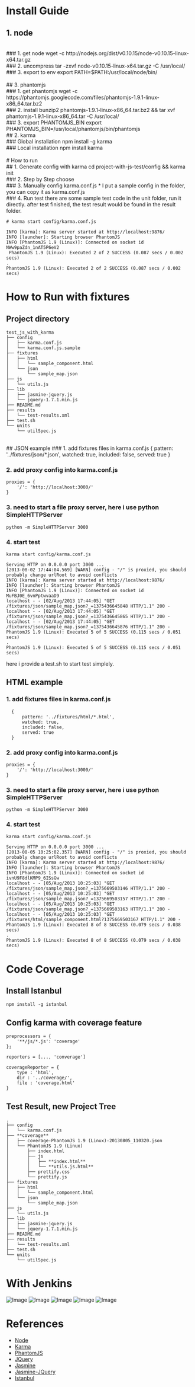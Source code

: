 # Install Guide

## 1. node

</br>
### 1. get node
	wget -c http://nodejs.org/dist/v0.10.15/node-v0.10.15-linux-x64.tar.gz

</br>
### 2. uncompress
	tar -zxvf node-v0.10.15-linux-x64.tar.gz -C /usr/local/

</br>
### 3. export to env
	export PATH=$PATH:/usr/local/node/bin/

</br>
</br>
## 3. phantomjs
</br>
### 1. get phantomjs
	wget -c https://phantomjs.googlecode.com/files/phantomjs-1.9.1-linux-x86_64.tar.bz2
</br>
###	2. install
	bunzip2 phantomjs-1.9.1-linux-x86_64.tar.bz2 && tar xvf phantomjs-1.9.1-linux-x86_64.tar -C /usr/local/
</br>
###	3. export PHANTOMJS_BIN
	export PHANTOMJS_BIN=/usr/local/phantomjs/bin/phantomjs

</br>
## 2. karma
</br>
### Global installation
	npm install -g karma
</br>
### Local installation
	npm install karma

</br>
</br>
# How to run
</br>
##	1. Generate config with karma
	cd project-with-js-test/config && karma init

</br>
###	2. Step by Step choose

</br>
### 3. Manually config karma.conf.js
* I put a sample config in the folder, you can copy it as karma.conf.js

</br>
### 4. Run test
there are some sample test code in the unit folder, run it directly.
after test finished, the test result would be found in the result folder.

	# karma start config/karma.conf.js

	INFO [karma]: Karma server started at http://localhost:9876/
	INFO [launcher]: Starting browser PhantomJS
	INFO [PhantomJS 1.9 (Linux)]: Connected on socket id NWw9paZdn_1nAT5P6eV2
	 PhantomJS 1.9 (Linux): Executed 2 of 2 SUCCESS (0.087 secs / 0.002 secs)
	.
	PhantomJS 1.9 (Linux): Executed 2 of 2 SUCCESS (0.087 secs / 0.002 secs)

# How to Run with fixtures
## Project directory
    test_js_with_karma
    ├── config
    │   ├── karma.conf.js
    │   └── karma.conf.js.sample
    ├── fixtures
    │   ├── html
    │   │   └── sample_component.html
    │   └── json
    │       └── sample_map.json
    ├── js
    │   └── utils.js
    ├── lib
    │   ├── jasmine-jquery.js
    │   └── jquery-1.7.1.min.js
    ├── README.md
    ├── results
    │   └── test-results.xml
    ├── test.sh
    └── units
        └── utilSpec.js

<br/>
## JSON example
### 1. add fixtures files in karma.conf.js
      {
          pattern: '../fixtures/json/*.json',
          watched: true,
          included: false,
          served: true
      }

### 2. add proxy config into karma.conf.js
    proxies = {
        '/': 'http://localhost:3000/'
    }

### 3. need to start a file proxy server, here i use python SimpleHTTPServer
    python -m SimpleHTTPServer 3000

### 4. start test
    karma start config/karma.conf.js

    Serving HTTP on 0.0.0.0 port 3000 ...
    [2013-08-02 17:44:04.569] [WARN] config - "/" is proxied, you should probably change urlRoot to avoid conflicts
    INFO [karma]: Karma server started at http://localhost:9876/
    INFO [launcher]: Starting browser PhantomJS
    INFO [PhantomJS 1.9 (Linux)]: Connected on socket id MuFBJ0E_6vnPptwvaaD9
    localhost - - [02/Aug/2013 17:44:05] "GET /fixtures/json/sample_map.json?_=1375436645848 HTTP/1.1" 200 -
    localhost - - [02/Aug/2013 17:44:05] "GET /fixtures/json/sample_map.json?_=1375436645865 HTTP/1.1" 200 -
    localhost - - [02/Aug/2013 17:44:05] "GET /fixtures/json/sample_map.json?_=1375436645876 HTTP/1.1" 200 -
    PhantomJS 1.9 (Linux): Executed 5 of 5 SUCCESS (0.115 secs / 0.051 secs)
    .
    PhantomJS 1.9 (Linux): Executed 5 of 5 SUCCESS (0.115 secs / 0.051 secs)

here i provide a test.sh to start test simplely.
<br/>
## HTML example
### 1. add fixtures files in karma.conf.js
      {
          pattern: '../fixtures/html/*.html',
          watched: true,
          included: false,
          served: true
      }

### 2. add proxy config into karma.conf.js
    proxies = {
        '/': 'http://localhost:3000/'
    }

### 3. need to start a file proxy server, here i use python SimpleHTTPServer
    python -m SimpleHTTPServer 3000

### 4. start test

    karma start config/karma.conf.js

    Serving HTTP on 0.0.0.0 port 3000 ...
    [2013-08-05 10:25:02.357] [WARN] config - "/" is proxied, you should probably change urlRoot to avoid conflicts
    INFO [karma]: Karma server started at http://localhost:9876/
    INFO [launcher]: Starting browser PhantomJS
    INFO [PhantomJS 1.9 (Linux)]: Connected on socket id ivnU9F8dlKMP9_6ISsGw
    localhost - - [05/Aug/2013 10:25:03] "GET /fixtures/json/sample_map.json?_=1375669503146 HTTP/1.1" 200 -
    localhost - - [05/Aug/2013 10:25:03] "GET /fixtures/json/sample_map.json?_=1375669503157 HTTP/1.1" 200 -
    localhost - - [05/Aug/2013 10:25:03] "GET /fixtures/json/sample_map.json?_=1375669503163 HTTP/1.1" 200 -
    localhost - - [05/Aug/2013 10:25:03] "GET /fixtures/html/sample_component.html?1375669503167 HTTP/1.1" 200 -
    PhantomJS 1.9 (Linux): Executed 8 of 8 SUCCESS (0.079 secs / 0.038 secs)
    .
    PhantomJS 1.9 (Linux): Executed 8 of 8 SUCCESS (0.079 secs / 0.038 secs)


# Code Coverage
## Install Istanbul
    npm install -g istanbul

## Config karma with coverage feature
    preprocessors = {
        '**/js/*.js': 'coverage'
    };

    reporters = [..., 'converage']

    coverageReporter = {
        type : 'html',
        dir : '../coverage/',
        file : 'coverage.html'
    }

## Test Result, new Project Tree
    .
    ├── config
    │   └── karma.conf.js
    ├── **coverage**
    │   ├── coverage-PhantomJS 1.9 (Linux)-20130805_110320.json
    │   └── PhantomJS 1.9 (Linux)
    │       ├── index.html
    │       ├── js
    │       │   ├── **index.html**
    │       │   └── **utils.js.html**
    │       ├── prettify.css
    │       └── prettify.js
    ├── fixtures
    │   ├── html
    │   │   └── sample_component.html
    │   └── json
    │       └── sample_map.json
    ├── js
    │   └── utils.js
    ├── lib
    │   ├── jasmine-jquery.js
    │   └── jquery-1.7.1.min.js
    ├── README.md
    ├── results
    │   └── test-results.xml
    ├── test.sh
    └── units
        └── utilSpec.js

# With Jenkins
![Image](/project-with-js-test/blob/master/snapshots/jenkins_1.jpg?raw=true)
![Image](/project-with-js-test/blob/master/snapshots/jenkins_2.jpg?raw=true)
![Image](/project-with-js-test/blob/master/snapshots/jenkins_3.jpg?raw=true)
![Image](/project-with-js-test/blob/master/snapshots/jenkins_4.jpg?raw=true)
![Image](/project-with-js-test/blob/master/snapshots/jenkins_5.jpg?raw=true)


# References

+ [Node](http://nodejs.org/)
+ [Karma](http://karma-runner.github.io/0.8/index.html)
+ [PhantomJS](http://phantomjs.org/)
+ [JQuery](http://jquery.com/)
+ [Jasmine](http://pivotal.github.io/jasmine/)
+ [Jasmine-JQuery](https://github.com/velesin/jasmine-jquery)
+ [Istanbul](https://github.com/yahoo/istanbul)

